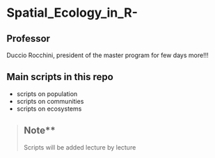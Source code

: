 # Spatial_Ecology_in_R-

## Professor
Duccio Rocchini, president of the master program for few days more!!!

## Main scripts in this repo
+ scripts on population
+ scripts on communities
+ scripts on ecosystems

> ## Note**
> Scripts will be added lecture by lecture
